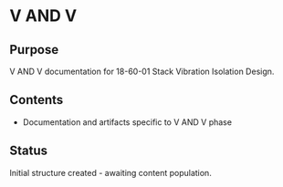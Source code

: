 # V AND V

## Purpose
V AND V documentation for 18-60-01 Stack Vibration Isolation Design.

## Contents
- Documentation and artifacts specific to V AND V phase

## Status
Initial structure created - awaiting content population.
